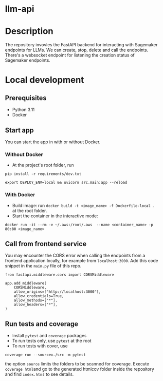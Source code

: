 # llm-api

# Description
The repository invovles the FastAPI backend for interacting with Sagemaker endpoints for LLMs. We can create, stop, delete and call the endpoints.
There's a websocket endpoint for listening the creation status of Sagemaker endpoints.

# Local development
## Prerequisites
- Python 3.11
- Docker

## Start app
You can start the app in with or without Docker.
### Without Docker
- At the project's root folder, run 
```
pip install -r requirements/dev.txt
```
```commandline
export DEPLOY_ENV=local && uvicorn src.main:app --reload
```

### With Docker
- Build image: run `docker build -t <image_name> -f Dockerfile-local .` at the root folder.
- Start the container in the interactive mode: 
```
docker run -it --rm -v ~/.aws:/root/.aws  --name <container_name> -p 80:80 <image_name>
```

## Call from frontend service
You may encounter the CORS error when calling the endpoints from a frontend application locally, for example from `localhost:3000`. Add this code snippet in the `main.py` file of this repo.
```commandline
from fastapi.middleware.cors import CORSMiddleware

app.add_middleware(
    CORSMiddleware,
    allow_origins=["http://localhost:3000"],
    allow_credentials=True,
    allow_methods=["*"],
    allow_headers=["*"],
)
```

## Run tests and coverage
- Install `pytest` and `coverage` packages
- To run tests only, use `pytest` at the root
- To run tests with cover, use 
```commandline
coverage run --source=./src -m pytest
```
the option `source` limits the folders to be scanned for coverage. Execute `coverage html`and go to the generated htmlcov folder inside the repository and find `index.html` to see details.

